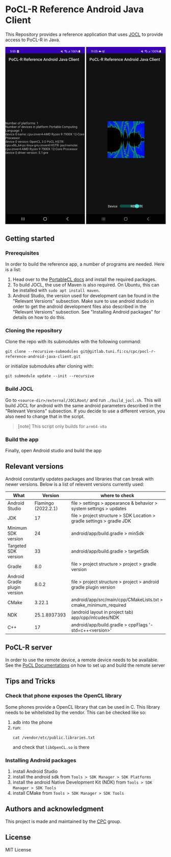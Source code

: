 # PoCL-R Reference Android Java Client

This Repository provides a reference application that uses [JOCL](https://github.com/gpu/JOCL) to provide access to PoCL-R in Java.

<img src="./images/example_cl_info.jpeg" alt="example_cl_info" width="250"/>
<img src="./images/example_mandelbrot.jpg" alt="example_mandelbrot" width="250"/>

## Getting started

### Prerequisites
In order to build the reference app, a number of programs are needed. Here is a list:
1. Head over to the [PortableCL docs](http://portablecl.org/docs/html/install.html) and install the required packages. 
2. To build JOCL, the use of Maven is also required. On Ubuntu, this can be installed with `sudo apt install maven`. 
3. Android Studio, the version used for development can be found in the "Relevant Versions" subsection. Make sure to use android studio in order to get the android development files also described in the "Relevant Versions" subsection. See "Installing Android packages" for details on how to do this.

### Cloning the repository
Clone the repo with its submodules with the following command:

```
git clone --recursive-submodules git@gitlab.tuni.fi:cs/cpc/pocl-r-reference-android-java-client.git
```

or initialize submodules after cloning with:

```
git submodule update --init --recursive
```

### Build JOCL
Go to `<source-dir>/external/JOCLRoot/` and run `./build_jocl.sh`. This will build JOCL for android with the same android parameters described in the "Relevant Versions" subsection. If you decide to use a different version, you also need to change that in the script.
> [note]
> This script only builds for `arm64-v8a`

### Build the app
Finally, open Android studio and build the app

## Relevant versions

Android constantly updates packages and libraries that can break with newer versions. Below is a list of relevent versions currently used:


| **What**                      | **Version**             | **where to check**                                                     |
|-------------------------------|-------------------------|------------------------------------------------------------------------|
| Android Studio                | Flamingo (2022.2.1)     | file > settings > appearance & behavior > system settings > updates    |
| JDK                           | 17                      | file > project structure > SDK Location > gradle settings > gradle JDK |
| Minimum SDK version           | 24                      | android/app/build.gradle > minSdk                                      |
| Targeted SDK version          | 33                      | android/app/build.gradle > targetSdk                                   |
| Gradle                        | 8.0                     | file > project structure > project > gradle version                    |
| Android Gradle plugin version | 8.0.2                   | file > project structure > project > android gradle plugin version     |
| CMake                         | 3.22.1                  | android/app/src/main/cpp/CMakeLists.txt > cmake_minimum_required       |
| NDK                           | 25.1.8937393            | (android layout in project tab) app/cpp/inlcudes/NDK                   |
| C++                           | 17                      | android/app/build.gradle > cppFlags '-std=c++\<version\>'              |

## PoCL-R server
In order to use the remote device, a remote device needs to be available. See the [PoCL Documentations](http://portablecl.org/docs/html/remote.html?highlight=remote#remote-driver) on how to set up and build the remote server

## Tips and Tricks

### Check that phone exposes the OpenCL library
Some phones provide a OpenCL library that can be used in C. This library needs to be whitelisted by the vendor. This can be checked like so:
1. adb into the phone
2. run:
    ```
    cat /vendor/etc/public.libraries.txt  
    ```
    and check that `libOpenCL.so` is there


### Installing Android packages

1. install Android Studio
2. install the android sdk from `Tools > SDK Manager > SDK Platforms`
3. install the android Native Development Kit (NDK) from `Tools > SDK Manager > SDK Tools`
4. install CMake from `Tools > SDK Manager > SDK Tools`

## Authors and acknowledgment
This project is made and maintained by the [CPC](https://www.tuni.fi/cpc/index.html) group.

## License

MIT License 
